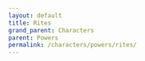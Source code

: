 ```yaml
---
layout: default
title: Rites
grand_parent: Characters
parent: Powers
permalink: /characters/powers/rites/
---
```


